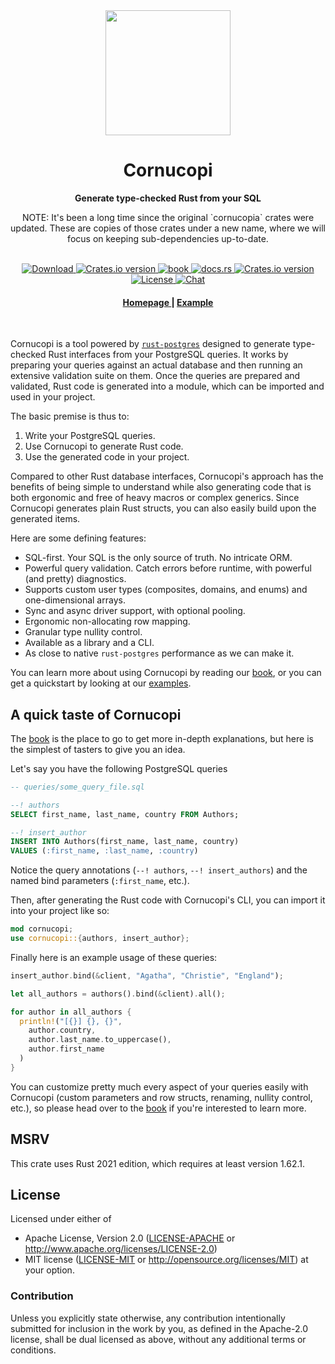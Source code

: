 <div align="center"> <img src="https://raw.githubusercontent.com/cornucopi-rs/cornucopi/main/assets/logo.svg" width=200 /> </div>
<h1 align="center">Cornucopi</h1>
<div align="center">
 <strong>
   Generate type-checked Rust from your SQL
 </strong>
 <p>
   NOTE: It's been a long time since the original `cornucopia` crates were updated. These are copies of those crates under a new name, where we will focus on keeping sub-dependencies up-to-date.
 </p>
</div>

<br />

<div align="center">
  <!-- Downloads -->
  <a href="https://crates.io/crates/cornucopi">
    <img src="https://img.shields.io/crates/d/cornucopi.svg?style=flat-square"
      alt="Download" />
  </a>
  <!-- Version -->
  <a href="https://crates.io/crates/cornucopi">
    <img src="https://img.shields.io/crates/v/cornucopi.svg?style=flat-square"
    alt="Crates.io version" />
  </a>

  <!-- Book -->
  <a href="https://cornucopi-rs.netlify.app/book/index.html">
  <img src="https://img.shields.io/badge/book-latest-blue?logo=mdbook&style=flat-square" alt="book">
  </a>

  <!-- Docs -->
  <a href="https://docs.rs/cornucopi/latest/cornucopi/">
    <img alt="docs.rs" src="https://img.shields.io/docsrs/cornucopi?style=flat-square">
  </a>

  <!-- Dependencies -->
  <a href="https://deps.rs/repo/github/cornucopi-rs/cornucopi">
    <img src="https://deps.rs/repo/github/cornucopi-rs/cornucopi/status.svg?style=flat-square"
    alt="Crates.io version" />
  </a>

  <br/>

  <!-- License -->
  <a href="https://github.com/cornucopi-rs/cornucopi#License">
    <img src="https://img.shields.io/badge/License-APACHE--2.0%2FMIT-blue?style=flat-square" alt="License">
  </a>

  <!-- Chat -->
  <a href="https://discord.gg/nYwUmQDHBZ">
    <img src="https://img.shields.io/discord/987088069280825401?label=chat&logo=discord&style=flat-square" alt="Chat">
  </a>
</div>

<div align="center">
  <h4>
    <a href="https://cornucopi-rs.netlify.app/">
      Homepage
    </a>
    <span> | </span>
    <a href="examples/basic_async/README.md">
      Example
    </a>
  </h4>
</div>

<br />

Cornucopi is a tool powered by [`rust-postgres`](https://github.com/sfackler/rust-postgres) designed to generate type-checked Rust interfaces from your PostgreSQL queries. It works by preparing your queries against an actual database and then running an extensive validation suite on them. Once the queries are prepared and validated, Rust code is generated into a module, which can be imported and used in your project.

The basic premise is thus to:
1. Write your PostgreSQL queries.
2. Use Cornucopi to generate Rust code.
3. Use the generated code in your project.

Compared to other Rust database interfaces, Cornucopi's approach has the benefits of being simple to understand while also generating code that is both ergonomic and free of heavy macros or complex generics. Since Cornucopi generates plain Rust structs, you can also easily build upon the generated items.

Here are some defining features:
* SQL-first. Your SQL is the only source of truth. No intricate ORM.
* Powerful query validation. Catch errors before runtime, with powerful (and pretty) diagnostics.
* Supports custom user types (composites, domains, and enums) and one-dimensional arrays.
* Sync and async driver support, with optional pooling.
* Ergonomic non-allocating row mapping.
* Granular type nullity control.
* Available as a library and a CLI.
* As close to native `rust-postgres` performance as we can make it.

You can learn more about using Cornucopi by reading our [book](https://cornucopi-rs.netlify.app/book/index.html), or you can get a quickstart by looking at our [examples](https://cornucopi-rs.netlify.app/book/examples.html).

## A quick taste of Cornucopi
The [book](https://cornucopi-rs.netlify.app/book/index.html) is the place to go to get more in-depth explanations, but here is the simplest of tasters to give you an idea.

Let's say you have the following PostgreSQL queries
```sql
-- queries/some_query_file.sql

--! authors
SELECT first_name, last_name, country FROM Authors;

--! insert_author
INSERT INTO Authors(first_name, last_name, country)
VALUES (:first_name, :last_name, :country)
```
Notice the query annotations (`--! authors`, `--! insert_authors`) and the named bind parameters (`:first_name`, etc.).

Then, after generating the Rust code with Cornucopi's CLI, you can import it into your project like so:
```rust
mod cornucopi;
use cornucopi::{authors, insert_author};
```

Finally here is an example usage of these queries:
```rust
insert_author.bind(&client, "Agatha", "Christie", "England");

let all_authors = authors().bind(&client).all();

for author in all_authors {
  println!("[{}] {}, {}",
    author.country,
    author.last_name.to_uppercase(),
    author.first_name
  )
}
```
You can customize pretty much every aspect of your queries easily with Cornucopi (custom parameters and row structs, renaming, nullity control, etc.), so please head over to the [book](https://cornucopi-rs.netlify.app/book/index.html) if you're interested to learn more.

## MSRV
This crate uses Rust 2021 edition, which requires at least version 1.62.1.

## License

Licensed under either of
 * Apache License, Version 2.0 ([LICENSE-APACHE](LICENSE-APACHE) or http://www.apache.org/licenses/LICENSE-2.0)
 * MIT license ([LICENSE-MIT](LICENSE-MIT) or http://opensource.org/licenses/MIT)
at your option.

### Contribution

Unless you explicitly state otherwise, any contribution intentionally submitted
for inclusion in the work by you, as defined in the Apache-2.0 license, shall be dual licensed as above, without any
additional terms or conditions.
